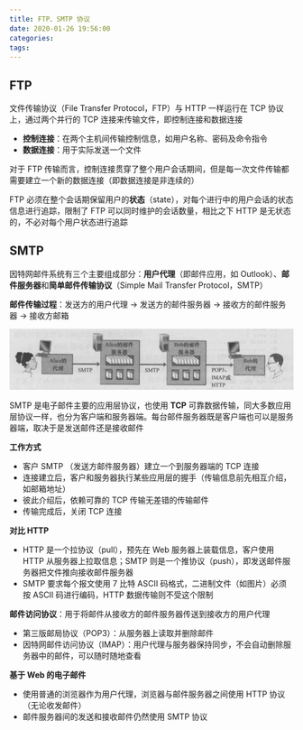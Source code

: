 ```yaml
---
title: FTP、SMTP 协议
date: 2020-01-26 19:56:00
categories: 
tags:
---
```

## FTP
文件传输协议（File Transfer Protocol，FTP）与 HTTP 一样运行在 TCP 协议上，通过两个并行的 TCP 连接来传输文件，即控制连接和数据连接

- **控制连接**：在两个主机间传输控制信息，如用户名称、密码及命令指令
- **数据连接**：用于实际发送一个文件

对于 FTP 传输而言，控制连接贯穿了整个用户会话期间，但是每一次文件传输都需要建立一个新的数据连接（即数据连接是非连续的）

FTP 必须在整个会话期保留用户的**状态**（state），对每个进行中的用户会话的状态信息进行追踪，限制了 FTP 可以同时维护的会话数量，相比之下 HTTP 是无状态的，不必对每个用户状态进行追踪

## SMTP
因特网邮件系统有三个主要组成部分：**用户代理**（即邮件应用，如 Outlook）、**邮件服务器**和**简单邮件传输协议**（Simple Mail Transfer Protocol，SMTP）

**邮件传输过程**：发送方的用户代理 -> 发送方的邮件服务器 -> 接收方的邮件服务器 -> 接收方邮箱

![email](/img/Network/email.png)

SMTP 是电子邮件主要的应用层协议，也使用 **TCP** 可靠数据传输，同大多数应用层协议一样，也分为客户端和服务器端。每台邮件服务器既是客户端也可以是服务器端，取决于是发送邮件还是接收邮件

**工作方式**  
- 客户 SMTP （发送方邮件服务器）建立一个到服务器端的 TCP 连接
- 连接建立后，客户和服务器执行某些应用层的握手（传输信息前先相互介绍，如邮箱地址）
- 彼此介绍后，依赖可靠的 TCP 传输无差错的传输邮件
- 传输完成后，关闭 TCP 连接

**对比 HTTP** 
- HTTP 是一个拉协议（pull），预先在 Web 服务器上装载信息，客户使用 HTTP 从服务器上拉取信息；SMTP 则是一个推协议（push），即发送邮件服务器把文件推向接收邮件服务器
- SMTP 要求每个报文使用 7 比特 ASCII 码格式，二进制文件（如图片）必须按 ASCII 码进行编码，HTTP 数据传输则不受这个限制

**邮件访问协议**：用于将邮件从接收方的邮件服务器传送到接收方的用户代理  
- 第三版邮局协议（POP3）：从服务器上读取并删除邮件
- 因特网邮件访问协议（IMAP）：用户代理与服务器保持同步，不会自动删除服务器中的邮件，可以随时随地查看

**基于 Web 的电子邮件**  
- 使用普通的浏览器作为用户代理，浏览器与邮件服务器之间使用 HTTP 协议（无论收发邮件）
- 邮件服务器间的发送和接收邮件仍然使用 SMTP 协议